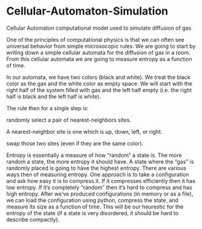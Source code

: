 # Cellular-Automaton-Simulation
Cellular Automaton computational model used to simulate diffusion of gas

One of the principles of computational physics is that we can often see universal behavior from simple microsocopic rules. We are going to start by writing down a simple cellular automata for the diffusion of gas in a room. From this cellular automata we are going to measure entropy as a function of time.

In our automata, we have two colors (black and white). We  treat the black color as the gas and the white color as empty space.
We will start with the right half of the system filled with gas and the left half empty (i.e. the right half is black and the left half is white).

The rule then for a single step is:

randomly select a pair of nearest-neighbors sites.

A nearest-neighbor site is one which is up, down, left, or right.

swap those two sites (even if they are the same color).

Entropy is essentially a measure of how “random” a state is. The more random a state, the more entropy it should have. A state where the “gas” is randomly placed is going to have the highest entropy. There are various ways then of measuring entropy. One approach is to take a configuration and ask how easy it is to compress it. If it compresses efficiently then it has low entropy. If it’s completely “random” then it’s hard to compress and has high entropy. After we’ve produced configurations (in memory or as a file), we can load the configuration using python, compress the state, and measure its size as a function of time. This will be our heurestic for the entropy of the state (if a state is very disordered, it should be hard to describe compactly).
